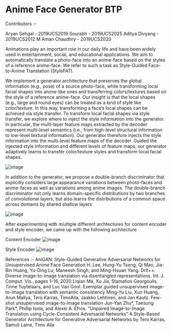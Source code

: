 # Anime Face Generator BTP

Contributors :-

Aryan Sehgal    - 2019UCS2019
Sourabh         - 2019UCS2025
Aditya Divyang  - 2019UCS2012
M Aman Chaudhry - 2019UCS2020



Animations play an important role in our daily life and have been widely used in entertainment, social, and educational applications. We aim to automatically translate a photo-face into an anime-face based on the styles of a reference anime-face. We refer to such a task as Style-Guided Face-to-Anime Translation (StyleFAT). 

We implement a generator architecture that preserves the global information (e.g., pose) of a source photo-face, while transforming local facial shapes into anime-like ones and transferring colors/textures based on the style of a reference anime-face. Our insight is that the local shapes (e.g., large and round eyes) can be treated as a kind of style like color/texture. In this way, transforming a face’s local shapes can be achieved via style transfer. To transform local facial shapes via style transfer, we explore where to inject the style information into the generator. In particular, the multi-layer feature maps extracted by the decoder represent multi-level semantics (i.e., from high-level structural information to low-level textural information). Our generator therefore injects the style information into the multi-level feature maps of the decoder. Guided the injected style information and different levels of feature maps, our generator adaptively learns to transfer color/texture styles and transform local facial shapes.

![image](https://user-images.githubusercontent.com/59551957/192745308-50ba6ffc-a398-4902-acc7-ed785f8d3953.png)

In addition to the generator, we propose a double-branch discriminator that explicitly considers large appearance variations between photo-faces and anime-faces as well as variations among anime images. The double-branch discriminator not only learns domain-specific distributions by two branches of convolutional layers, but also learns the distributions of a common space across domains by shared shallow layers

![image](https://user-images.githubusercontent.com/59551957/192745840-e74b7c3b-2f8b-4b9a-b7c5-c5baec20f014.png)


After experimenting with miultiple different archtectures for content encoder and style encoder, we came up with the following architecture 

Content Encoder
![image](https://user-images.githubusercontent.com/59551957/192746642-ecb3d687-bbfb-4dc1-a62c-a875b5a6135d.png)

Style Encoder
![image](https://user-images.githubusercontent.com/59551957/192746793-5ac83fd0-16e6-42c2-8613-a998b8955ad1.png)


References :-
AniGAN: Style-Guided Generative Adversarial Networks for Unsupervised Anime Face Generation
H. Lee, Hung-Yu Tseng, Qi Mao, Jia-Bin Huang, Yu-Ding Lu, Maneesh Singh, and Ming-Hsuan Yang. Drit++: Diverse image-to-image translation via disentangled representations. Int. J. Comput. Vis., pages 1–16, 2020
Liqian Ma, Xu Jia, Stamatios Georgoulis, Tinne Tuytelaars, and Luc Van Gool. Exemplar guided unsupervised image-to-image translation with semantic consistency
Ming-Yu Liu, Xun Huang, Arun Mallya, Tero Karras, TimoAila, Jaakko Lehtinen, and Jan Kautz. Few-shot unsupervised image-to-image translation
Jun-Yan Zhu*, Taesung Park*, Phillip Isola, and Alexei A. Efros. "Unpaired Image-to-Image Translation using Cycle-Consistent Adversarial Networks"
A Style-Based Generator Architecture for Generative Adversarial Networks by Tero Karras, Samuli Laine, Timo Aila
